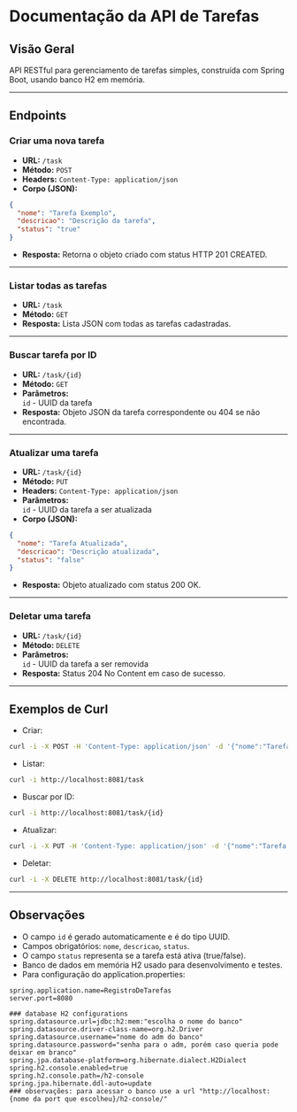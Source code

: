 # Documentação da API de Tarefas

## Visão Geral

API RESTful para gerenciamento de tarefas simples, construída com Spring Boot, usando banco H2 em memória.

***

## Endpoints

### Criar uma nova tarefa

- **URL:** `/task`
- **Método:** `POST`
- **Headers:** `Content-Type: application/json`
- **Corpo (JSON):**

```json
{
  "nome": "Tarefa Exemplo",
  "descricao": "Descrição da tarefa",
  "status": "true"
}
```
- **Resposta:** Retorna o objeto criado com status HTTP 201 CREATED.

***

### Listar todas as tarefas

- **URL:** `/task`
- **Método:** `GET`
- **Resposta:** Lista JSON com todas as tarefas cadastradas.

***

### Buscar tarefa por ID

- **URL:** `/task/{id}`
- **Método:** `GET`
- **Parâmetros:**  
  `id` - UUID da tarefa
- **Resposta:** Objeto JSON da tarefa correspondente ou 404 se não encontrada.

***

### Atualizar uma tarefa

- **URL:** `/task/{id}`
- **Método:** `PUT`
- **Headers:** `Content-Type: application/json`
- **Parâmetros:**  
  `id` - UUID da tarefa a ser atualizada
- **Corpo (JSON):**

```json
{
  "nome": "Tarefa Atualizada",
  "descricao": "Descrição atualizada",
  "status": "false"
}
```
- **Resposta:** Objeto atualizado com status 200 OK.

***

### Deletar uma tarefa

- **URL:** `/task/{id}`
- **Método:** `DELETE`
- **Parâmetros:**  
  `id` - UUID da tarefa a ser removida
- **Resposta:** Status 204 No Content em caso de sucesso.

***

## Exemplos de Curl

- Criar:

```bash
curl -i -X POST -H 'Content-Type: application/json' -d '{"nome":"Tarefa1","descricao":"Descricao da tarefa","status":"true"}' http://localhost:8081/task
```

- Listar:

```bash
curl -i http://localhost:8081/task
```

- Buscar por ID:

```bash
curl -i http://localhost:8081/task/{id}
```

- Atualizar:

```bash
curl -i -X PUT -H 'Content-Type: application/json' -d '{"nome":"Tarefa Atualizada","descricao":"Descricao atualizada","status":"false"}' http://localhost:8081/task/{id}
```

- Deletar:

```bash
curl -i -X DELETE http://localhost:8081/task/{id}
```

***

## Observações

- O campo `id` é gerado automaticamente e é do tipo UUID.
- Campos obrigatórios: `nome`, `descricao`, `status`.
- O campo `status` representa se a tarefa está ativa (true/false).
- Banco de dados em memória H2 usado para desenvolvimento e testes.
- Para configuração do application.properties:
```
spring.application.name=RegistroDeTarefas
server.port=8080 

### database H2 configurations
spring.datasource.url=jdbc:h2:mem:"escolha o nome do banco"
spring.datasource.driver-class-name=org.h2.Driver
spring.datasource.username="nome do adm do banco"
spring.datasource.password="senha para o adm, porém caso queria pode deixar em branco"
spring.jpa.database-platform=org.hibernate.dialect.H2Dialect
spring.h2.console.enabled=true
spring.h2.console.path=/h2-console
spring.jpa.hibernate.ddl-auto=update
### observações: para acessar o banco use a url "http://localhost:{nome da port que escolheu}/h2-console/"

```


